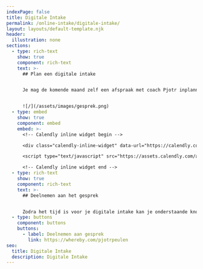 ```yaml
---
indexPage: false
title: Digitale Intake
permalink: /online-intake/digitale-intake/
layout: layouts/default-template.njk
header:
  illustration: none
sections:
  - type: rich-text
    show: true
    component: rich-text
    text: >-
      ## Plan een digitale intake


      Je mag de komende maand zelf een afspraak met coach Pjotr inplannen. De digitale intake een half uur en zal plaatsvinden via een videobelgesprek.


      ![/](/assets/images/gesprek.png)
  - type: embed
    show: true
    component: embed
    embed: >-
      <!-- Calendly inline widget begin -->

      <div class="calendly-inline-widget" data-url="https://calendly.com/pjotr-peulen/digitale-intake?primary_color=eb5c36" style="min-width:320px;height:630px;"></div>

      <script type="text/javascript" src="https://assets.calendly.com/assets/external/widget.js" async></script>

      <!-- Calendly inline widget end -->
  - type: rich-text
    show: true
    component: rich-text
    text: >-
      ## Deelnemen aan het gesprek


      Zodra het tijd is voor je digitale intake kan je onderstaande knop gebruiken om deel te nemen aan het gesprek.
  - type: buttons
    component: buttons
    buttons:
      - label: Deelnemen aan gesprek
        link: https://whereby.com/pjotrpeulen
seo:
  title: Digitale Intake
  description: Digitale Intake
---
```

